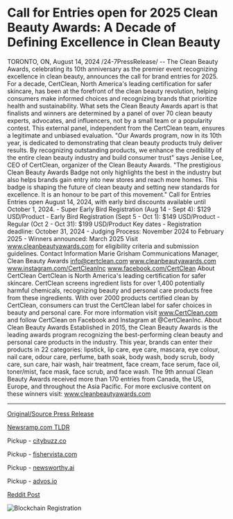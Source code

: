# Call for Entries open for 2025 Clean Beauty Awards: A Decade of Defining Excellence in Clean Beauty

TORONTO, ON, August 14, 2024 /24-7PressRelease/ -- The Clean Beauty Awards, celebrating its 10th anniversary as the premier event recognizing excellence in clean beauty, announces the call for brand entries for 2025. For a decade, CertClean, North America's leading certification for safer skincare, has been at the forefront of the clean beauty revolution, helping consumers make informed choices and recognizing brands that prioritize health and sustainability.  What sets the Clean Beauty Awards apart is that finalists and winners are determined by a panel of over 70 clean beauty experts, advocates, and influencers, not by a small team or a popularity contest. This external panel, independent from the CertClean team, ensures a legitimate and unbiased evaluation.  "Our Awards program, now in its 10th year, is dedicated to demonstrating that clean beauty products truly deliver results. By recognizing outstanding products, we enhance the credibility of the entire clean beauty industry and build consumer trust" says Jenise Lee, CEO of CertClean, organizer of the Clean Beauty Awards. "The prestigious Clean Beauty Awards Badge not only highlights the best in the industry but also helps brands gain entry into new stores and reach more homes. This badge is shaping the future of clean beauty and setting new standards for excellence. It is an honour to be part of this movement."  Call for Entries Entries open August 14, 2024, with early bird discounts available until October 1, 2024.  - Super Early Bird Registration (Aug 14 - Sept 4): $129 USD/Product - Early Bird Registration (Sept 5 - Oct 1): $149 USD/Product - Regular (Oct 2 - Oct 31): $199 USD/Product  Key dates - Registration deadline: October 31, 2024 - Judging Process: November 2024 to February 2025 - Winners announced: March 2025  Visit www.cleanbeautyawards.com for eligibility criteria and submission guidelines.  Contact Information Marie Grisham Communications Manager, Clean Beauty Awards info@certclean.com www.cleanbeautyawards.com www.instagram.com/CertCleanInc www.facebook.com/CertClean  About CertClean  CertClean is North America's leading certification for safer skincare. CertClean screens ingredient lists for over 1,400 potentially harmful chemicals, recognizing beauty and personal care products free from these ingredients. With over 2000 products certified clean by CertClean, consumers can trust the CertClean label for safer choices in beauty and personal care. For more information visit www.CertClean.com and follow CertClean on Facebook and Instagram at @CertCleanInc.  About Clean Beauty Awards  Established in 2015, the Clean Beauty Awards is the leading awards program recognizing the best-performing clean beauty and personal care products in the industry. This year, brands can enter their products in 22 categories: lipstick, lip care, eye care, mascara, eye colour, nail care, odour care, perfume, bath soak, body wash, body scrub, body care, sun care, hair wash, hair treatment, face cream, face serum, face oil, toner/mist, face mask, face scrub, and face wash. The 9th annual Clean Beauty Awards received more than 170 entries from Canada, the US, Europe, and throughout the Asia Pacific.  For more exclusive content on these winners visit: www.cleanbeautyawards.com 

---

[Original/Source Press Release](https://www.24-7pressrelease.com/press-release/513411/call-for-entries-open-for-2025-clean-beauty-awards-a-decade-of-defining-excellence-in-clean-beauty)
                    

[Newsramp.com TLDR](https://newsramp.com/curated-news/call-for-entries-clean-beauty-awards-2025/52cac8deb49e36a321ecc69d4aeea014) 


Pickup - [citybuzz.co](https://citybuzz.co/2024/08/14/clean-beauty-awards-celebrates-a-decade-of-excellence-with-2025-call-for-entries)

Pickup - [fishervista.com](https://fishervista.com/en/entries-open-for-2025-clean-beauty-awards-celebrating-a-decade-of-excellence/20245712)

Pickup - [newsworthy.ai](https://newsworthy.ai/curated/clean-beauty-awards-celebrates-10th-anniversary-opens-call-for-2025-entries/20245712)

Pickup - [advos.io](https://advos.io/en/2025-clean-beauty-awards-celebrates-a-decade-of-excellence/20245712)
 



[Reddit Post](https://www.reddit.com/r/newsramp/comments/1erv9v5/call_for_entries_clean_beauty_awards_2025/) 



![Blockchain Registration](https://cdn.newsramp.app/24-7PressRelease/qrcode/248/14/bean46Yy.webp)